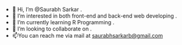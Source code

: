 - 👋 Hi, I’m @Saurabh Sarkar .
- 👀 I’m interested in both front-end and back-end web developing . 
- 🌱 I’m currently learning R Programming .
- 💞️ I’m looking to collaborate on .
- 📫You can  reach me via mail at saurabhsarkarb@gmail.com 

<!---
SaurabhSarkar30/SaurabhSarkar30 is a ✨ special ✨ repository because its `README.md` (this file) appears on your GitHub profile.
You can click the Preview link to take a look at your changes.
--->
